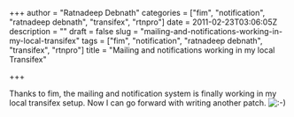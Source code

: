 +++
author = "Ratnadeep Debnath"
categories = ["fim", "notification", "ratnadeep debnath", "transifex", "rtnpro"]
date = 2011-02-23T03:06:05Z
description = ""
draft = false
slug = "mailing-and-notifications-working-in-my-local-transifex"
tags = ["fim", "notification", "ratnadeep debnath", "transifex", "rtnpro"]
title = "Mailing and notifications working in my local Transifex"

+++


Thanks to fim, the mailing and notification system is finally working in my local transifex setup. Now I can go forward with writing another patch. ![:-)](http://127.0.0.1:8080/wordpress/wp-includes/images/smilies/icon_smile.gif)

